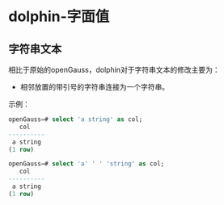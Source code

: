 # dolphin-字面值

## 字符串文本

相比于原始的openGauss，dolphin对于字符串文本的修改主要为：

- 相邻放置的带引号的字符串连接为一个字符串。

示例：
```sql
openGauss=# select 'a string' as col;
   col
----------
 a string
(1 row)

openGauss=# select 'a' ' ' 'string' as col;
   col
----------
 a string
(1 row)
```
